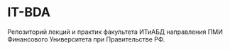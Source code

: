 # IT-BDA
Репозиторий лекций и практик факультета ИТиАБД направления ПМИ Финансового Университета при Правительстве РФ.

